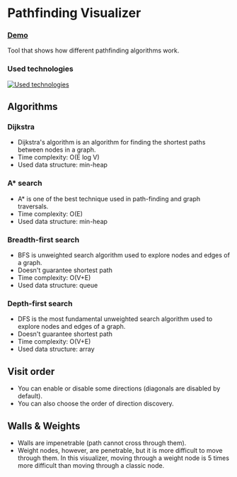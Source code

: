 # Pathfinding Visualizer

### [Demo](https://1Math3w.github.io/Pathfinding-Visualizer)

Tool that shows how different pathfinding algorithms work.

### Used technologies

[![Used technologies](https://skillicons.dev/icons?i=ts,react,vite,materialui)](https://github.com/1Math3w)

## Algorithms

### Dijkstra

- Dijkstra's algorithm is an algorithm for finding the shortest paths between nodes in a graph.
- Time complexity: O(E log V)
- Used data structure: min-heap

### A* search

- A* is one of the best technique used in path-finding and graph traversals.
- Time complexity: O(E)
- Used data structure: min-heap

### Breadth-first search

- BFS is unweighted search algorithm used to explore nodes and edges of a graph.
- Doesn't guarantee shortest path
- Time complexity: O(V+E)
- Used data structure: queue

### Depth-first search

- DFS is the most fundamental unweighted search algorithm used to explore nodes and edges of a graph.
- Doesn't guarantee shortest path
- Time complexity: O(V+E)
- Used data structure: array

## Visit order

- You can enable or disable some directions (diagonals are disabled by default).
- You can also choose the order of direction discovery.

## Walls & Weights

- Walls are impenetrable (path cannot cross through them).
- Weight nodes, however, are penetrable, but it is more difficult to move through them. In this visualizer, moving
  through a
  weight node is 5 times more difficult than moving through a classic node.